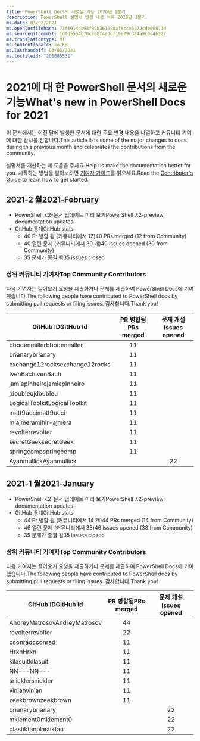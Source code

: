 ```yaml
---
title: PowerShell Docs의 새로운 기능 2020년 1분기
description: PowerShell 설명서 변경 내용 목록 2020년 1분기
ms.date: 03/02/2021
ms.openlocfilehash: 73f1914dc98f86b361688af8cce5072cde00871d
ms.sourcegitcommit: 1dfd5554b70c7e8f4e3df19e29c384a9c0a4b227
ms.translationtype: MT
ms.contentlocale: ko-KR
ms.lasthandoff: 03/03/2021
ms.locfileid: "101685531"
---
```

# <a name="whats-new-in-powershell-docs-for-2021"></a><span data-ttu-id="11c61-103">2021에 대 한 PowerShell 문서의 새로운 기능</span><span class="sxs-lookup"><span data-stu-id="11c61-103">What's new in PowerShell Docs for 2021</span></span>

<span data-ttu-id="11c61-104">이 문서에서는 이전 달에 발생한 문서에 대한 주요 변경 내용을 나열하고 커뮤니티 기여에 대한 감사를 전합니다.</span><span class="sxs-lookup"><span data-stu-id="11c61-104">This article lists some of the major changes to docs during this previous month and celebrates the contributions from the community.</span></span>

<span data-ttu-id="11c61-105">설명서를 개선하는 데 도움을 주세요.</span><span class="sxs-lookup"><span data-stu-id="11c61-105">Help us make the documentation better for you.</span></span> <span data-ttu-id="11c61-106">시작하는 방법을 알아보려면 [기여자 가이드][contrib]를 읽으세요.</span><span class="sxs-lookup"><span data-stu-id="11c61-106">Read the [Contributor's Guide][contrib] to learn how to get started.</span></span>

## <a name="2021-february"></a><span data-ttu-id="11c61-107">2021-2 월</span><span class="sxs-lookup"><span data-stu-id="11c61-107">2021-February</span></span>

- <span data-ttu-id="11c61-108">PowerShell 7.2-문서 업데이트 미리 보기</span><span class="sxs-lookup"><span data-stu-id="11c61-108">PowerShell 7.2-preview documentation updates</span></span>
- <span data-ttu-id="11c61-109">GitHub 통계</span><span class="sxs-lookup"><span data-stu-id="11c61-109">GitHub stats</span></span>
  - <span data-ttu-id="11c61-110">40 Pr 병합 됨 (커뮤니티에서 12)</span><span class="sxs-lookup"><span data-stu-id="11c61-110">40 PRs merged (12 from Community)</span></span>
  - <span data-ttu-id="11c61-111">40 열린 문제 (커뮤니티에서 30 개)</span><span class="sxs-lookup"><span data-stu-id="11c61-111">40 issues opened (30 from Community)</span></span>
  - <span data-ttu-id="11c61-112">35 문제가 종결 됨</span><span class="sxs-lookup"><span data-stu-id="11c61-112">35 issues closed</span></span>

### <a name="top-community-contributors"></a><span data-ttu-id="11c61-113">상위 커뮤니티 기여자</span><span class="sxs-lookup"><span data-stu-id="11c61-113">Top Community Contributors</span></span>

<span data-ttu-id="11c61-114">다음 기여자는 끌어오기 요청을 제출하거나 문제를 제출하여 PowerShell Docs에 기여했습니다.</span><span class="sxs-lookup"><span data-stu-id="11c61-114">The following people have contributed to PowerShell docs by submitting pull requests or filing issues.</span></span> <span data-ttu-id="11c61-115">감사합니다.</span><span class="sxs-lookup"><span data-stu-id="11c61-115">Thank you!</span></span>

|    <span data-ttu-id="11c61-116">GitHub ID</span><span class="sxs-lookup"><span data-stu-id="11c61-116">GitHub Id</span></span>    | <span data-ttu-id="11c61-117">PR 병합됨</span><span class="sxs-lookup"><span data-stu-id="11c61-117">PRs merged</span></span> | <span data-ttu-id="11c61-118">문제 개설</span><span class="sxs-lookup"><span data-stu-id="11c61-118">Issues opened</span></span> |
| --------------- | :--------: | :-----------: |
| <span data-ttu-id="11c61-119">bbodenmiller</span><span class="sxs-lookup"><span data-stu-id="11c61-119">bbodenmiller</span></span>    |     <span data-ttu-id="11c61-120">1</span><span class="sxs-lookup"><span data-stu-id="11c61-120">1</span></span>      |               |
| <span data-ttu-id="11c61-121">brianary</span><span class="sxs-lookup"><span data-stu-id="11c61-121">brianary</span></span>        |     <span data-ttu-id="11c61-122">1</span><span class="sxs-lookup"><span data-stu-id="11c61-122">1</span></span>      |               |
| <span data-ttu-id="11c61-123">exchange12rocks</span><span class="sxs-lookup"><span data-stu-id="11c61-123">exchange12rocks</span></span> |     <span data-ttu-id="11c61-124">1</span><span class="sxs-lookup"><span data-stu-id="11c61-124">1</span></span>      |               |
| <span data-ttu-id="11c61-125">IvenBach</span><span class="sxs-lookup"><span data-stu-id="11c61-125">IvenBach</span></span>        |     <span data-ttu-id="11c61-126">1</span><span class="sxs-lookup"><span data-stu-id="11c61-126">1</span></span>      |               |
| <span data-ttu-id="11c61-127">jamiepinheiro</span><span class="sxs-lookup"><span data-stu-id="11c61-127">jamiepinheiro</span></span>   |     <span data-ttu-id="11c61-128">1</span><span class="sxs-lookup"><span data-stu-id="11c61-128">1</span></span>      |               |
| <span data-ttu-id="11c61-129">jdoubleu</span><span class="sxs-lookup"><span data-stu-id="11c61-129">jdoubleu</span></span>        |     <span data-ttu-id="11c61-130">1</span><span class="sxs-lookup"><span data-stu-id="11c61-130">1</span></span>      |               |
| <span data-ttu-id="11c61-131">LogicalToolkit</span><span class="sxs-lookup"><span data-stu-id="11c61-131">LogicalToolkit</span></span>  |     <span data-ttu-id="11c61-132">1</span><span class="sxs-lookup"><span data-stu-id="11c61-132">1</span></span>      |               |
| <span data-ttu-id="11c61-133">matt9ucci</span><span class="sxs-lookup"><span data-stu-id="11c61-133">matt9ucci</span></span>       |     <span data-ttu-id="11c61-134">1</span><span class="sxs-lookup"><span data-stu-id="11c61-134">1</span></span>      |               |
| <span data-ttu-id="11c61-135">miajmera</span><span class="sxs-lookup"><span data-stu-id="11c61-135">mihir-ajmera</span></span>    |     <span data-ttu-id="11c61-136">1</span><span class="sxs-lookup"><span data-stu-id="11c61-136">1</span></span>      |               |
| <span data-ttu-id="11c61-137">revolter</span><span class="sxs-lookup"><span data-stu-id="11c61-137">revolter</span></span>        |     <span data-ttu-id="11c61-138">1</span><span class="sxs-lookup"><span data-stu-id="11c61-138">1</span></span>      |               |
| <span data-ttu-id="11c61-139">secretGeek</span><span class="sxs-lookup"><span data-stu-id="11c61-139">secretGeek</span></span>      |     <span data-ttu-id="11c61-140">1</span><span class="sxs-lookup"><span data-stu-id="11c61-140">1</span></span>      |               |
| <span data-ttu-id="11c61-141">springcomp</span><span class="sxs-lookup"><span data-stu-id="11c61-141">springcomp</span></span>      |     <span data-ttu-id="11c61-142">1</span><span class="sxs-lookup"><span data-stu-id="11c61-142">1</span></span>      |               |
| <span data-ttu-id="11c61-143">Ayanmullick</span><span class="sxs-lookup"><span data-stu-id="11c61-143">Ayanmullick</span></span>     |            |       <span data-ttu-id="11c61-144">2</span><span class="sxs-lookup"><span data-stu-id="11c61-144">2</span></span>       |

## <a name="2021-january"></a><span data-ttu-id="11c61-145">2021-1 월</span><span class="sxs-lookup"><span data-stu-id="11c61-145">2021-January</span></span>

- <span data-ttu-id="11c61-146">PowerShell 7.2-문서 업데이트 미리 보기</span><span class="sxs-lookup"><span data-stu-id="11c61-146">PowerShell 7.2-preview documentation updates</span></span>
- <span data-ttu-id="11c61-147">GitHub 통계</span><span class="sxs-lookup"><span data-stu-id="11c61-147">GitHub stats</span></span>
  - <span data-ttu-id="11c61-148">44 Pr 병합 됨 (커뮤니티에서 14 개)</span><span class="sxs-lookup"><span data-stu-id="11c61-148">44 PRs merged (14 from Community)</span></span>
  - <span data-ttu-id="11c61-149">46 열린 문제 (커뮤니티에서 38)</span><span class="sxs-lookup"><span data-stu-id="11c61-149">46 issues opened (38 from Community)</span></span>
  - <span data-ttu-id="11c61-150">35 문제가 종결 됨</span><span class="sxs-lookup"><span data-stu-id="11c61-150">35 issues closed</span></span>

### <a name="top-community-contributors"></a><span data-ttu-id="11c61-151">상위 커뮤니티 기여자</span><span class="sxs-lookup"><span data-stu-id="11c61-151">Top Community Contributors</span></span>

<span data-ttu-id="11c61-152">다음 기여자는 끌어오기 요청을 제출하거나 문제를 제출하여 PowerShell Docs에 기여했습니다.</span><span class="sxs-lookup"><span data-stu-id="11c61-152">The following people have contributed to PowerShell docs by submitting pull requests or filing issues.</span></span> <span data-ttu-id="11c61-153">감사합니다.</span><span class="sxs-lookup"><span data-stu-id="11c61-153">Thank you!</span></span>

|   <span data-ttu-id="11c61-154">GitHub ID</span><span class="sxs-lookup"><span data-stu-id="11c61-154">GitHub Id</span></span>    | <span data-ttu-id="11c61-155">PR 병합됨</span><span class="sxs-lookup"><span data-stu-id="11c61-155">PRs merged</span></span> | <span data-ttu-id="11c61-156">문제 개설</span><span class="sxs-lookup"><span data-stu-id="11c61-156">Issues opened</span></span> |
| -------------- | :--------: | :-----------: |
| <span data-ttu-id="11c61-157">AndreyMatrosov</span><span class="sxs-lookup"><span data-stu-id="11c61-157">AndreyMatrosov</span></span> |     <span data-ttu-id="11c61-158">4</span><span class="sxs-lookup"><span data-stu-id="11c61-158">4</span></span>      |               |
| <span data-ttu-id="11c61-159">revolter</span><span class="sxs-lookup"><span data-stu-id="11c61-159">revolter</span></span>       |     <span data-ttu-id="11c61-160">2</span><span class="sxs-lookup"><span data-stu-id="11c61-160">2</span></span>      |               |
| <span data-ttu-id="11c61-161">cconrad</span><span class="sxs-lookup"><span data-stu-id="11c61-161">cconrad</span></span>        |     <span data-ttu-id="11c61-162">1</span><span class="sxs-lookup"><span data-stu-id="11c61-162">1</span></span>      |               |
| <span data-ttu-id="11c61-163">Hrxn</span><span class="sxs-lookup"><span data-stu-id="11c61-163">Hrxn</span></span>           |     <span data-ttu-id="11c61-164">1</span><span class="sxs-lookup"><span data-stu-id="11c61-164">1</span></span>      |               |
| <span data-ttu-id="11c61-165">kilasuit</span><span class="sxs-lookup"><span data-stu-id="11c61-165">kilasuit</span></span>       |     <span data-ttu-id="11c61-166">1</span><span class="sxs-lookup"><span data-stu-id="11c61-166">1</span></span>      |               |
| <span data-ttu-id="11c61-167">NN---</span><span class="sxs-lookup"><span data-stu-id="11c61-167">NN---</span></span>          |     <span data-ttu-id="11c61-168">1</span><span class="sxs-lookup"><span data-stu-id="11c61-168">1</span></span>      |               |
| <span data-ttu-id="11c61-169">snickler</span><span class="sxs-lookup"><span data-stu-id="11c61-169">snickler</span></span>       |     <span data-ttu-id="11c61-170">1</span><span class="sxs-lookup"><span data-stu-id="11c61-170">1</span></span>      |               |
| <span data-ttu-id="11c61-171">vinian</span><span class="sxs-lookup"><span data-stu-id="11c61-171">vinian</span></span>         |     <span data-ttu-id="11c61-172">1</span><span class="sxs-lookup"><span data-stu-id="11c61-172">1</span></span>      |               |
| <span data-ttu-id="11c61-173">zeekbrown</span><span class="sxs-lookup"><span data-stu-id="11c61-173">zeekbrown</span></span>      |     <span data-ttu-id="11c61-174">1</span><span class="sxs-lookup"><span data-stu-id="11c61-174">1</span></span>      |               |
| <span data-ttu-id="11c61-175">brianary</span><span class="sxs-lookup"><span data-stu-id="11c61-175">brianary</span></span>       |            |       <span data-ttu-id="11c61-176">2</span><span class="sxs-lookup"><span data-stu-id="11c61-176">2</span></span>       |
| <span data-ttu-id="11c61-177">mklement0</span><span class="sxs-lookup"><span data-stu-id="11c61-177">mklement0</span></span>      |            |       <span data-ttu-id="11c61-178">2</span><span class="sxs-lookup"><span data-stu-id="11c61-178">2</span></span>       |
| <span data-ttu-id="11c61-179">plastikfan</span><span class="sxs-lookup"><span data-stu-id="11c61-179">plastikfan</span></span>     |            |       <span data-ttu-id="11c61-180">2</span><span class="sxs-lookup"><span data-stu-id="11c61-180">2</span></span>       |

<!-- Link references -->
[contrib]: contributing/overview.md
